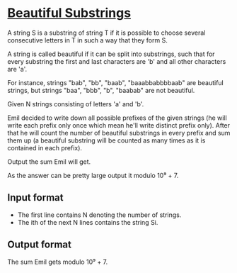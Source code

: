 # [Beautiful Substrings][link]

A string S is a substring of string T if it is possible to choose several consecutive letters in T in such a way that they form S.

A string is called beautiful if it can be split into substrings, such that for every substring the first and last characters are 'b' and all other characters are 'a'.

For instance, strings "bab", "bb", "baab", "baaabbabbbbaab" are beautiful strings, but strings "baa", "bbb", "b", "baabab" are not beautiful.

Given N strings consisting of letters 'a' and 'b'.

Emil decided to write down all possible prefixes of the given strings (he will write each prefix only once which mean he'll write distinct prefix only). After that he will count the number of beautiful substrings in every prefix and sum them up (a beautiful substring will be counted as many times as it is contained in each prefix).

Output the sum Emil will get.

As the answer can be pretty large output it modulo 10⁹ + 7.

## Input format

- The first line contains N denoting the number of strings.
- The ith of the next N lines contains the string Si.

## Output format

The sum Emil gets modulo 10⁹ + 7.

[link]: https://www.hackerearth.com/practice/data-structures/advanced-data-structures/trie-keyword-tree/practice-problems/algorithm/beautiful-substrings-008a53a4/
